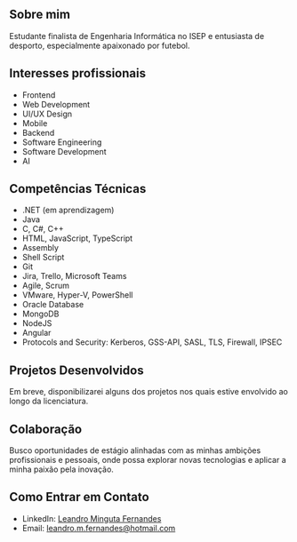 ## Sobre mim
Estudante finalista de Engenharia Informática no ISEP e entusiasta de desporto, especialmente apaixonado por futebol.

## Interesses profissionais
- Frontend
- Web Development
- UI/UX Design
- Mobile
- Backend
- Software Engineering
- Software Development
- AI

## Competências Técnicas

- .NET (em aprendizagem)
- Java
- C, C#, C++
- HTML, JavaScript, TypeScript
- Assembly
- Shell Script
- Git
- Jira, Trello, Microsoft Teams
- Agile, Scrum
- VMware, Hyper-V, PowerShell
- Oracle Database
- MongoDB
- NodeJS
- Angular
- Protocols and Security: Kerberos, GSS-API, SASL, TLS, Firewall, IPSEC

## Projetos Desenvolvidos
Em breve, disponibilizarei alguns dos projetos nos quais estive envolvido ao longo da licenciatura.

## Colaboração
Busco oportunidades de estágio alinhadas com as minhas ambições profissionais e pessoais, onde possa explorar novas tecnologias e aplicar a minha paixão pela inovação.

## Como Entrar em Contato
- LinkedIn: [Leandro Minguta Fernandes](www.linkedin.com/in/leandro-fernandes-b690252a2)
- Email: leandro.m.fernandes@hotmail.com

